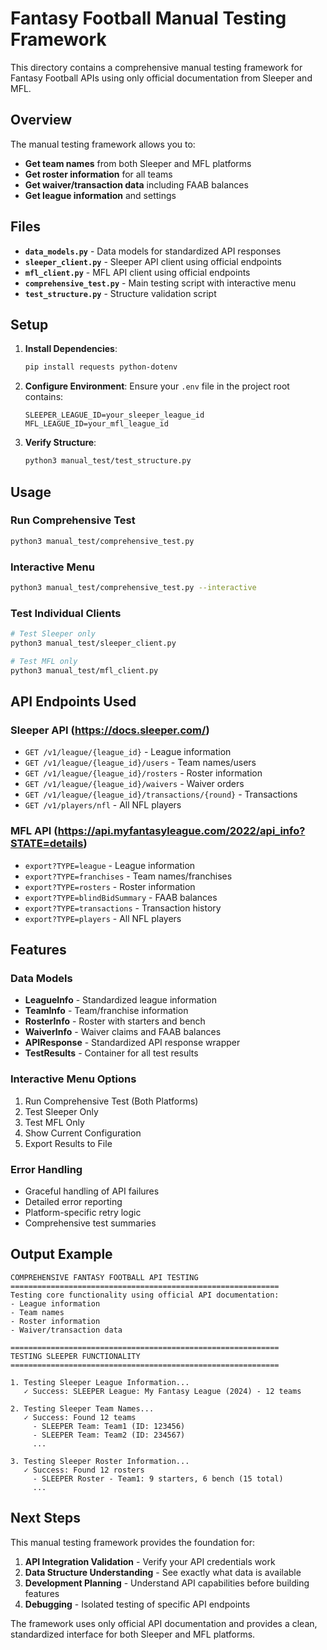 # Fantasy Football Manual Testing Framework

This directory contains a comprehensive manual testing framework for Fantasy Football APIs using only official documentation from Sleeper and MFL.

## Overview

The manual testing framework allows you to:
- **Get team names** from both Sleeper and MFL platforms
- **Get roster information** for all teams
- **Get waiver/transaction data** including FAAB balances
- **Get league information** and settings

## Files

- **`data_models.py`** - Data models for standardized API responses
- **`sleeper_client.py`** - Sleeper API client using official endpoints
- **`mfl_client.py`** - MFL API client using official endpoints  
- **`comprehensive_test.py`** - Main testing script with interactive menu
- **`test_structure.py`** - Structure validation script

## Setup

1. **Install Dependencies**:
   ```bash
   pip install requests python-dotenv
   ```

2. **Configure Environment**:
   Ensure your `.env` file in the project root contains:
   ```
   SLEEPER_LEAGUE_ID=your_sleeper_league_id
   MFL_LEAGUE_ID=your_mfl_league_id
   ```

3. **Verify Structure**:
   ```bash
   python3 manual_test/test_structure.py
   ```

## Usage

### Run Comprehensive Test
```bash
python3 manual_test/comprehensive_test.py
```

### Interactive Menu
```bash
python3 manual_test/comprehensive_test.py --interactive
```

### Test Individual Clients
```bash
# Test Sleeper only
python3 manual_test/sleeper_client.py

# Test MFL only
python3 manual_test/mfl_client.py
```

## API Endpoints Used

### Sleeper API (https://docs.sleeper.com/)
- `GET /v1/league/{league_id}` - League information
- `GET /v1/league/{league_id}/users` - Team names/users
- `GET /v1/league/{league_id}/rosters` - Roster information
- `GET /v1/league/{league_id}/waivers` - Waiver orders
- `GET /v1/league/{league_id}/transactions/{round}` - Transactions
- `GET /v1/players/nfl` - All NFL players

### MFL API (https://api.myfantasyleague.com/2022/api_info?STATE=details)
- `export?TYPE=league` - League information
- `export?TYPE=franchises` - Team names/franchises
- `export?TYPE=rosters` - Roster information
- `export?TYPE=blindBidSummary` - FAAB balances
- `export?TYPE=transactions` - Transaction history
- `export?TYPE=players` - All NFL players

## Features

### Data Models
- **LeagueInfo** - Standardized league information
- **TeamInfo** - Team/franchise information  
- **RosterInfo** - Roster with starters and bench
- **WaiverInfo** - Waiver claims and FAAB balances
- **APIResponse** - Standardized API response wrapper
- **TestResults** - Container for all test results

### Interactive Menu Options
1. Run Comprehensive Test (Both Platforms)
2. Test Sleeper Only
3. Test MFL Only
4. Show Current Configuration
5. Export Results to File

### Error Handling
- Graceful handling of API failures
- Detailed error reporting
- Platform-specific retry logic
- Comprehensive test summaries

## Output Example

```
COMPREHENSIVE FANTASY FOOTBALL API TESTING
============================================================
Testing core functionality using official API documentation:
- League information
- Team names
- Roster information
- Waiver/transaction data

============================================================
TESTING SLEEPER FUNCTIONALITY
============================================================

1. Testing Sleeper League Information...
   ✓ Success: SLEEPER League: My Fantasy League (2024) - 12 teams

2. Testing Sleeper Team Names...
   ✓ Success: Found 12 teams
     - SLEEPER Team: Team1 (ID: 123456)
     - SLEEPER Team: Team2 (ID: 234567)
     ...

3. Testing Sleeper Roster Information...
   ✓ Success: Found 12 rosters
     - SLEEPER Roster - Team1: 9 starters, 6 bench (15 total)
     ...
```

## Next Steps

This manual testing framework provides the foundation for:
1. **API Integration Validation** - Verify your API credentials work
2. **Data Structure Understanding** - See exactly what data is available
3. **Development Planning** - Understand API capabilities before building features
4. **Debugging** - Isolated testing of specific API endpoints

The framework uses only official API documentation and provides a clean, standardized interface for both Sleeper and MFL platforms.